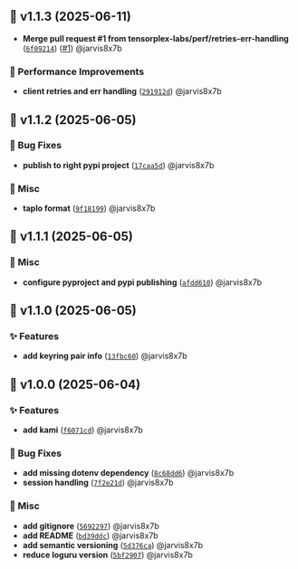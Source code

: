 ## 🚀 v1.1.3 (2025-06-11)


- **Merge pull request #1 from tensorplex-labs/perf/retries-err-handling** ([`6f09214`](kami-client/commit/6f0921471484d22c1730363108e7ef039ebac52b)) ([#1](kami-client/issues/1)) @jarvis8x7b

### 🥷 Performance Improvements

- **client retries and err handling** ([`291912d`](kami-client/commit/291912d23ad58b29191e351e1a063b2ade25d2b6)) @jarvis8x7b

## 🚀 v1.1.2 (2025-06-05)


### 🐛 Bug Fixes

- **publish to right pypi project** ([`17caa5d`](kami-client/commit/17caa5df53365d6cfb2942d43796899cee57358c)) @jarvis8x7b

### 🔧 Misc

- **taplo format** ([`9f18199`](kami-client/commit/9f1819968e078e0b467a5ba0f41cc3b986796e91)) @jarvis8x7b

## 🚀 v1.1.1 (2025-06-05)


### 🔧 Misc

- **configure pyproject and pypi publishing** ([`afdd610`](kami-client/commit/afdd610e958d36ff9c0d978be9e6e354d24ca245)) @jarvis8x7b

## 🚀 v1.1.0 (2025-06-05)


### ✨ Features

- **add keyring pair info** ([`13fbc60`](kami-client/commit/13fbc6042d122e7985163b7420ae9237847a3d9f)) @jarvis8x7b

## 🚀 v1.0.0 (2025-06-04)


### ✨ Features

- **add kami** ([`f6071cd`](kami-client/commit/f6071cdc889706272f3eb5b3a2270e27f0f6e07e)) @jarvis8x7b

### 🐛 Bug Fixes

- **add missing dotenv dependency** ([`8c68dd6`](kami-client/commit/8c68dd6142e5f99aaee80f430d8daaa94f1c6ee1)) @jarvis8x7b
- **session handling** ([`7f2e21d`](kami-client/commit/7f2e21d30bead33b8f68fa81ea30b539affdfc80)) @jarvis8x7b

### 🔧 Misc

- **add gitignore** ([`5692297`](kami-client/commit/5692297cad51f3d0a16c95654888b7a45d21abc9)) @jarvis8x7b
- **add README** ([`bd39ddc`](kami-client/commit/bd39ddc307780e63f639fc789295606433161baa)) @jarvis8x7b
- **add semantic versioning** ([`5d376ca`](kami-client/commit/5d376cadf0b9d262ca5302616f478833e5e0fc19)) @jarvis8x7b
- **reduce loguru version** ([`5bf2907`](kami-client/commit/5bf290701a6eb6e30b2acae1c37ea7d31db7e291)) @jarvis8x7b
